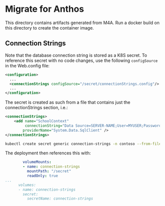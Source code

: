 # Migrate for Anthos
This directory contains artifacts generated from M4A.
Run a docker build on this directory to create the container image.

## Connection Strings
Note that the database connection string is stored as a K8S secret.  To reference this secret with no code changes, use the following ```configSource``` in the Web.config file:

```xml
<configuration>
  ...
  <connectionStrings configSource="/secret/connectionStrings.config"/>
  ...
</configuration>
```

The secret is created as such from a file that contains just the connectionStrings section, i.e.:

```xml
<connectionStrings>
    <add name="SchoolContext"
         connectionString="Data Source=SERVER-NAME;User=MYUSER;Password=MYPASSWORD;Initial Catalog=ContosoUniversity;"
        providerName="System.Data.SqlClient" />
</connectionStrings>
```

```bash
kubectl create secret generic connection-strings -n contoso --from-file=connectionStrings.config
```

The deployment then references this with:

```yaml
        volumeMounts: 
        - name: connection-strings
          mountPath: "/secret"
          readOnly: true        
...
      volumes:
      - name: connection-strings
        secret:
          secretName: connection-strings
```
